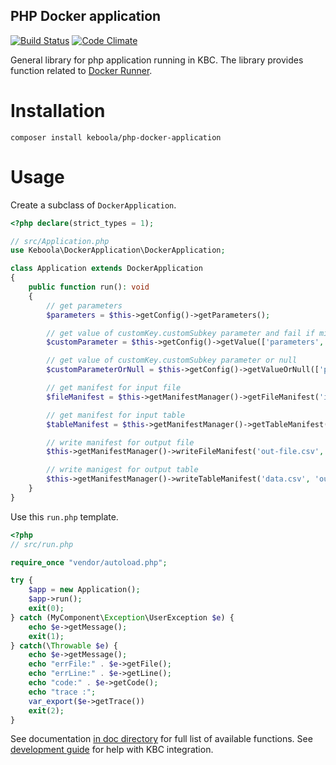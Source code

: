 PHP Docker application
-----------------

[![Build Status](https://travis-ci.org/keboola/php-docker-application.svg?branch=master)](https://travis-ci.org/keboola/php-docker-application)
[![Code Climate](https://codeclimate.com/github/keboola/php-docker-application/badges/gpa.svg)](https://codeclimate.com/github/keboola/php-docker-application)

General library for php application running in KBC. The library provides function related to [Docker Runner](https://github.com/keboola/docker-bundle).

Installation
===============

```
composer install keboola/php-docker-application
```

Usage
============

Create a subclass of `DockerApplication`. 

```php
<?php declare(strict_types = 1);

// src/Application.php
use Keboola\DockerApplication\DockerApplication;

class Application extends DockerApplication
{
    public function run(): void
    {
        // get parameters
        $parameters = $this->getConfig()->getParameters();

        // get value of customKey.customSubkey parameter and fail if missing
        $customParameter = $this->getConfig()->getValue(['parameters', 'customKey', 'customSubkey']);

        // get value of customKey.customSubkey parameter or null
        $customParameterOrNull = $this->getConfig()->getValueOrNull(['parameters', 'customKey', 'customSubkey']);

        // get manifest for input file
        $fileManifest = $this->getManifestManager()->getFileManifest('input-file.csv');

        // get manifest for input table
        $tableManifest = $this->getManifestManager()->getTableManifest('in.tableName');

        // write manifest for output file
        $this->getManifestManager()->writeFileManifest('out-file.csv', ['tag1', 'tag2']);

        // write manigest for output table
        $this->getManifestManager()->writeTableManifest('data.csv', 'out.report', ['id']);
    }
}
```

Use this `run.php` template. 

```php
<?php
// src/run.php

require_once "vendor/autoload.php";

try {
    $app = new Application();
    $app->run();
    exit(0);
} catch (MyComponent\Exception\UserException $e) {
    echo $e->getMessage();
    exit(1);
} catch(\Throwable $e) {
    echo $e->getMessage();
    echo "errFile:" . $e->getFile();
    echo "errLine:" . $e->getLine();
    echo "code:" . $e->getCode();
    echo "trace :";
    var_export($e->getTrace())
    exit(2);
}
```

See documentation [in doc directory](https://github.com/keboola/python-docker-application/tree/master/doc) for full list of available functions. See [development guide](http://developers.keboola.com/extend/custom-science/python/) for help with KBC integration.
